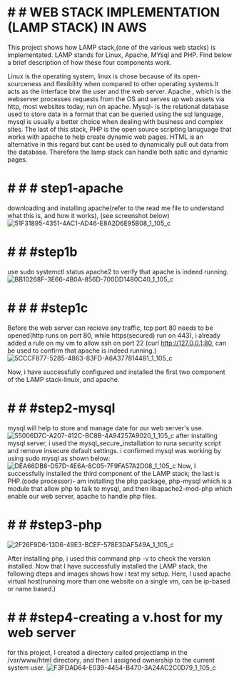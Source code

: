 # # # WEB STACK IMPLEMENTATION (LAMP STACK) IN AWS

This project shows how LAMP stack,(one of the various web stacks) is implementated. LAMP stands for Linux, Apache, MYsql and PHP. Find below a brief description of how these four components work.

Linux is the operating system, linux is chose because of its open-sourceness and flexibility when compared to other operating systems.It acts as the interface btw the user and the web server. Apache , which is the webserver processes requests from the OS and serves up web assets via http, most websites today, run on apache. Mysql- is the relational database used to store data in a format that can be queried using the sql language, mysql is usually a better choice when dealing with business and complex sites. The last of this stack, PHP is the open source scripting lanuguage that works with apache to help create dynamic web pages. HTML is an alternative in this regard but cant be used to dynamically pull out data from the database. Therefore the lamp stack can handle both satic and dynamic pages.
# # # # step1-apache
downloading and installing apache(refer to the read me file to understand what this is, and how it works), (see screenshot below)
![51F31895-4351-4AC1-AD46-E8A2D6E95B08_1_105_c](https://user-images.githubusercontent.com/80499748/112824457-66fb0b80-903f-11eb-80d3-2382ca7cde7b.jpeg)

# # # #step1b
use sudo systemctl status apache2 to verify that apache is indeed running.
![BB10268F-3E66-4B0A-856D-700DD1480C40_1_105_c](https://user-images.githubusercontent.com/80499748/112824849-e557ad80-903f-11eb-91b4-e4da7a0b2d8b.jpeg)

# # # # #step1c
Before the web server can recieve any traffic, tcp port 80 needs to be opened(http runs on port 80, while https(secured) run on 443), i already added a rule on my vm to allow ssh on port 22 (curl http://127.0.0.1:80, can be used to confirm that apache is indeed running.)
![5CCCF877-5285-4863-83FD-A6A377814481_1_105_c](https://user-images.githubusercontent.com/80499748/112825802-108ecc80-9041-11eb-9f28-d4b774648816.jpeg)

Now, i have successfully configured and installed the first two component of the LAMP stack-linuix, and apache.
# # # #step2-mysql
mysql will help to store and manage date for our web server's use.
![55006D7C-A207-412C-BC8B-4A94257A9020_1_105_c](https://user-images.githubusercontent.com/80499748/112827242-ec33ef80-9042-11eb-9857-31a22f01e6c7.jpeg)
after installing mysql server, i used the mysql_secure_installation to runa security script and remove insecure default settings. i confirmed mysql was working by using sudo mysql as shown below:
![DEA66DB8-D57D-4E6A-8C05-7F9FA57A2D08_1_105_c](https://user-images.githubusercontent.com/80499748/112827545-56e52b00-9043-11eb-972e-079297be19fc.jpeg)
Now, I successfully installed the third component of the LAMP stack; the last is PHP.(code processor)- am installing the php package, php-mysql which is a module that allow php to talk to mysql, and then libapache2-mod-php which enable our web server, apache to handle php files.
# # # #step3-php
![2F26F9D6-13D6-49E3-BCEF-578E3DAF549A_1_105_c](https://user-images.githubusercontent.com/80499748/112827782-a75c8880-9043-11eb-8939-919ceff71e5a.jpeg)

After installing php, i used this command php -v to check the version installed. Now that I have successfully installed the LAMP stack, the following dteps and images shows how i test my setup. Here, I used apache virtual host(running more than one website on a single vm, can be ip-based or name based.)

# # # #step4-creating a v.host for my web server
for this project, I created a directory called projectlamp in the /var/www/html directory, and then I assigned ownership to the current system user.
![F3FDAD64-E039-4454-B470-3A24AC2C0D79_1_105_c](https://user-images.githubusercontent.com/80499748/112829666-497d7000-9046-11eb-875a-b6eb318b9f38.jpeg)



